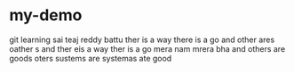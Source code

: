 # my-demo
git learning
sai teaj reddy battu 
ther is a way there is a go and other ares oather s and ther eis a way ther is a go 
mera nam mrera bha and others are goods oters sustems are systemas ate good
